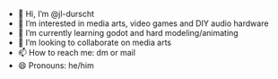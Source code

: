 - 👋 Hi, I’m @jl-durscht
- 👀 I’m interested in media arts, video games and DIY audio hardware
- 🌱 I’m currently learning godot and hard modeling/animating
- 💞️ I’m looking to collaborate on media arts
- 📫 How to reach me: dm or mail
- 😄 Pronouns: he/him

<!---
jl-durscht/jl-durscht is a ✨ special ✨ repository because its `README.md` (this file) appears on your GitHub profile.
You can click the Preview link to take a look at your changes.
--->
